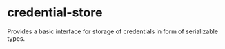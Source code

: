 # credential-store
Provides a basic interface for storage of credentials in form of serializable types.
